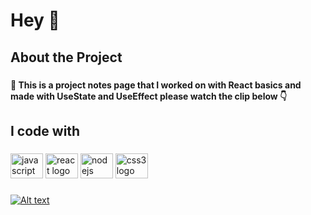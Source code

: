 <h1 align="left">Hey 👋</h1>

###

<h2 align="left">About the Project</h2>

###

<h4 align="left">📄 This is a project notes page   that I worked on with React basics and made with UseState and UseEffect please watch the clip below 👇</h4>

###

<h2 align="left">I code with</h2>

###

<div align="left">
  <img src="https://cdn.jsdelivr.net/gh/devicons/devicon/icons/javascript/javascript-original.svg" height="40" width="52" alt="javascript logo"  />
  <img src="https://cdn.jsdelivr.net/gh/devicons/devicon/icons/react/react-original.svg" height="40" width="52" alt="react logo"  />
  <img src="https://cdn.jsdelivr.net/gh/devicons/devicon/icons/nodejs/nodejs-original.svg" height="40" width="52" alt="nodejs logo"  />
  <img src="https://cdn.jsdelivr.net/gh/devicons/devicon/icons/css3/css3-original.svg" height="40" width="52" alt="css3 logo"  />
</div>

###

[![Alt text](https://img.youtube.com/vi/VID/0.jpg)](https://www.youtube.com/watch?v=AuNjIPzAifc)

###
